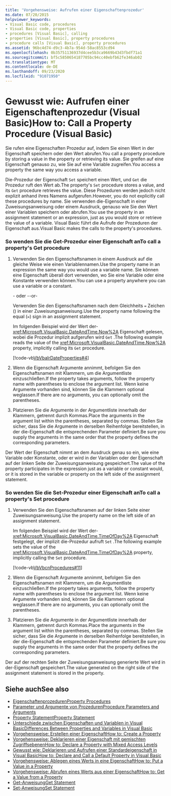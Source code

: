 ```yaml
---
title: 'Vorgehensweise: Aufrufen einer Eigenschaftenprozedur'
ms.date: 07/20/2015
helpviewer_keywords:
- Visual Basic code, procedures
- Visual Basic code, properties
- procedures [Visual Basic], calling
- properties [Visual Basic], property procedures
- procedure calls [Visual Basic], property procedures
ms.assetid: 96bc4d74-d9c3-4b7a-954d-58ac8553cd94
ms.openlocfilehash: 0b35751136937d4cee5b3ca9669b43d3fbdf71a1
ms.sourcegitcommit: bf5c5850654187705bc94cc40ebfb62fe346ab02
ms.translationtype: MT
ms.contentlocale: de-DE
ms.lasthandoff: 09/23/2020
ms.locfileid: "91071950"
---
```

# <a name="how-to-call-a-property-procedure-visual-basic"></a><span data-ttu-id="1c5ed-102">Gewusst wie: Aufrufen einer Eigenschaftenprozedur (Visual Basic)</span><span class="sxs-lookup"><span data-stu-id="1c5ed-102">How to: Call a Property Procedure (Visual Basic)</span></span>

<span data-ttu-id="1c5ed-103">Sie rufen eine Eigenschaften Prozedur auf, indem Sie einen Wert in der Eigenschaft speichern oder den Wert abrufen.</span><span class="sxs-lookup"><span data-stu-id="1c5ed-103">You call a property procedure by storing a value in the property or retrieving its value.</span></span> <span data-ttu-id="1c5ed-104">Sie greifen auf eine Eigenschaft genauso zu, wie Sie auf eine Variable zugreifen.</span><span class="sxs-lookup"><span data-stu-id="1c5ed-104">You access a property the same way you access a variable.</span></span>  
  
 <span data-ttu-id="1c5ed-105">Die-Prozedur der Eigenschaft `Set` speichert einen Wert, und `Get` die Prozedur ruft den Wert ab.</span><span class="sxs-lookup"><span data-stu-id="1c5ed-105">The property's `Set` procedure stores a value, and its `Get` procedure retrieves the value.</span></span> <span data-ttu-id="1c5ed-106">Diese Prozeduren werden jedoch nicht explizit anhand ihres Namens aufgerufen.</span><span class="sxs-lookup"><span data-stu-id="1c5ed-106">However, you do not explicitly call these procedures by name.</span></span> <span data-ttu-id="1c5ed-107">Sie verwenden die-Eigenschaft in einer Zuweisungsanweisung oder einem Ausdruck, genauso wie Sie den Wert einer Variablen speichern oder abrufen.</span><span class="sxs-lookup"><span data-stu-id="1c5ed-107">You use the property in an assignment statement or an expression, just as you would store or retrieve the value of a variable.</span></span> <span data-ttu-id="1c5ed-108">Visual Basic führt die Aufrufe der Prozeduren der Eigenschaft aus.</span><span class="sxs-lookup"><span data-stu-id="1c5ed-108">Visual Basic makes the calls to the property's procedures.</span></span>  
  
### <a name="to-call-a-propertys-get-procedure"></a><span data-ttu-id="1c5ed-109">So wenden Sie die Get-Prozedur einer Eigenschaft an</span><span class="sxs-lookup"><span data-stu-id="1c5ed-109">To call a property's Get procedure</span></span>  
  
1. <span data-ttu-id="1c5ed-110">Verwenden Sie den Eigenschaftsnamen in einem Ausdruck auf die gleiche Weise wie einen Variablennamen.</span><span class="sxs-lookup"><span data-stu-id="1c5ed-110">Use the property name in an expression the same way you would use a variable name.</span></span> <span data-ttu-id="1c5ed-111">Sie können eine Eigenschaft überall dort verwenden, wo Sie eine Variable oder eine Konstante verwenden können.</span><span class="sxs-lookup"><span data-stu-id="1c5ed-111">You can use a property anywhere you can use a variable or a constant.</span></span>  
  
     <span data-ttu-id="1c5ed-112">- oder -</span><span class="sxs-lookup"><span data-stu-id="1c5ed-112">-or-</span></span>  
  
     <span data-ttu-id="1c5ed-113">Verwenden Sie den Eigenschaftsnamen nach dem Gleichheits `=` Zeichen () in einer Zuweisungsanweisung.</span><span class="sxs-lookup"><span data-stu-id="1c5ed-113">Use the property name following the equal (`=`) sign in an assignment statement.</span></span>  
  
     <span data-ttu-id="1c5ed-114">Im folgenden Beispiel wird der Wert der- <xref:Microsoft.VisualBasic.DateAndTime.Now%2A> Eigenschaft gelesen, wobei die Prozedur implizit aufgerufen wird `Get` .</span><span class="sxs-lookup"><span data-stu-id="1c5ed-114">The following example reads the value of the <xref:Microsoft.VisualBasic.DateAndTime.Now%2A> property, implicitly calling its `Get` procedure.</span></span>  
  
     [!code-vb[VbVbalrDateProperties#4](~/samples/snippets/visualbasic/VS_Snippets_VBCSharp/VbVbalrDateProperties/VB/Module1.vb#4)]  
  
2. <span data-ttu-id="1c5ed-115">Wenn die Eigenschaft Argumente annimmt, befolgen Sie den Eigenschaftsnamen mit Klammern, um die Argumentliste einzuschließen.</span><span class="sxs-lookup"><span data-stu-id="1c5ed-115">If the property takes arguments, follow the property name with parentheses to enclose the argument list.</span></span> <span data-ttu-id="1c5ed-116">Wenn keine Argumente vorhanden sind, können Sie die Klammern optional weglassen.</span><span class="sxs-lookup"><span data-stu-id="1c5ed-116">If there are no arguments, you can optionally omit the parentheses.</span></span>  
  
3. <span data-ttu-id="1c5ed-117">Platzieren Sie die Argumente in der Argumentliste innerhalb der Klammern, getrennt durch Kommas.</span><span class="sxs-lookup"><span data-stu-id="1c5ed-117">Place the arguments in the argument list within the parentheses, separated by commas.</span></span> <span data-ttu-id="1c5ed-118">Stellen Sie sicher, dass Sie die Argumente in derselben Reihenfolge bereitstellen, in der die-Eigenschaft die entsprechenden Parameter definiert.</span><span class="sxs-lookup"><span data-stu-id="1c5ed-118">Be sure you supply the arguments in the same order that the property defines the corresponding parameters.</span></span>  
  
 <span data-ttu-id="1c5ed-119">Der Wert der Eigenschaft nimmt an dem Ausdruck genau so ein, wie eine Variable oder Konstante, oder er wird in der Variablen oder der Eigenschaft auf der linken Seite der Zuweisungsanweisung gespeichert.</span><span class="sxs-lookup"><span data-stu-id="1c5ed-119">The value of the property participates in the expression just as a variable or constant would, or it is stored in the variable or property on the left side of the assignment statement.</span></span>  
  
### <a name="to-call-a-propertys-set-procedure"></a><span data-ttu-id="1c5ed-120">So wenden Sie die Set-Prozedur einer Eigenschaft an</span><span class="sxs-lookup"><span data-stu-id="1c5ed-120">To call a property's Set procedure</span></span>  
  
1. <span data-ttu-id="1c5ed-121">Verwenden Sie den Eigenschaftsnamen auf der linken Seite einer Zuweisungsanweisung.</span><span class="sxs-lookup"><span data-stu-id="1c5ed-121">Use the property name on the left side of an assignment statement.</span></span>  
  
     <span data-ttu-id="1c5ed-122">Im folgenden Beispiel wird der Wert der- <xref:Microsoft.VisualBasic.DateAndTime.TimeOfDay%2A> Eigenschaft festgelegt, der implizit die-Prozedur aufruft `Set` .</span><span class="sxs-lookup"><span data-stu-id="1c5ed-122">The following example sets the value of the <xref:Microsoft.VisualBasic.DateAndTime.TimeOfDay%2A> property, implicitly calling the `Set` procedure.</span></span>  
  
     [!code-vb[VbVbcnProcedures#11](~/samples/snippets/visualbasic/VS_Snippets_VBCSharp/VbVbcnProcedures/VB/Class1.vb#11)]  
  
2. <span data-ttu-id="1c5ed-123">Wenn die Eigenschaft Argumente annimmt, befolgen Sie den Eigenschaftsnamen mit Klammern, um die Argumentliste einzuschließen.</span><span class="sxs-lookup"><span data-stu-id="1c5ed-123">If the property takes arguments, follow the property name with parentheses to enclose the argument list.</span></span> <span data-ttu-id="1c5ed-124">Wenn keine Argumente vorhanden sind, können Sie die Klammern optional weglassen.</span><span class="sxs-lookup"><span data-stu-id="1c5ed-124">If there are no arguments, you can optionally omit the parentheses.</span></span>  
  
3. <span data-ttu-id="1c5ed-125">Platzieren Sie die Argumente in der Argumentliste innerhalb der Klammern, getrennt durch Kommas.</span><span class="sxs-lookup"><span data-stu-id="1c5ed-125">Place the arguments in the argument list within the parentheses, separated by commas.</span></span> <span data-ttu-id="1c5ed-126">Stellen Sie sicher, dass Sie die Argumente in derselben Reihenfolge bereitstellen, in der die-Eigenschaft die entsprechenden Parameter definiert.</span><span class="sxs-lookup"><span data-stu-id="1c5ed-126">Be sure you supply the arguments in the same order that the property defines the corresponding parameters.</span></span>  
  
 <span data-ttu-id="1c5ed-127">Der auf der rechten Seite der Zuweisungsanweisung generierte Wert wird in der-Eigenschaft gespeichert.</span><span class="sxs-lookup"><span data-stu-id="1c5ed-127">The value generated on the right side of the assignment statement is stored in the property.</span></span>  
  
## <a name="see-also"></a><span data-ttu-id="1c5ed-128">Siehe auch</span><span class="sxs-lookup"><span data-stu-id="1c5ed-128">See also</span></span>

- [<span data-ttu-id="1c5ed-129">Eigenschaftenprozeduren</span><span class="sxs-lookup"><span data-stu-id="1c5ed-129">Property Procedures</span></span>](./property-procedures.md)
- [<span data-ttu-id="1c5ed-130">Parameter und Argumente von Prozeduren</span><span class="sxs-lookup"><span data-stu-id="1c5ed-130">Procedure Parameters and Arguments</span></span>](./procedure-parameters-and-arguments.md)
- [<span data-ttu-id="1c5ed-131">Property Statement</span><span class="sxs-lookup"><span data-stu-id="1c5ed-131">Property Statement</span></span>](../../../language-reference/statements/property-statement.md)
- [<span data-ttu-id="1c5ed-132">Unterschiede zwischen Eigenschaften und Variablen in Visual Basic</span><span class="sxs-lookup"><span data-stu-id="1c5ed-132">Differences Between Properties and Variables in Visual Basic</span></span>](./differences-between-properties-and-variables.md)
- [<span data-ttu-id="1c5ed-133">Vorgehensweise: Erstellen einer Eigenschaft</span><span class="sxs-lookup"><span data-stu-id="1c5ed-133">How to: Create a Property</span></span>](./how-to-create-a-property.md)
- [<span data-ttu-id="1c5ed-134">Vorgehensweise: Deklarieren einer Eigenschaft mit gemischten Zugriffsebenen</span><span class="sxs-lookup"><span data-stu-id="1c5ed-134">How to: Declare a Property with Mixed Access Levels</span></span>](./how-to-declare-a-property-with-mixed-access-levels.md)
- [<span data-ttu-id="1c5ed-135">Gewusst wie: Deklarieren und Aufrufen einer Standardeigenschaft in Visual Basic</span><span class="sxs-lookup"><span data-stu-id="1c5ed-135">How to: Declare and Call a Default Property in Visual Basic</span></span>](./how-to-declare-and-call-a-default-property.md)
- [<span data-ttu-id="1c5ed-136">Vorgehensweise: Ablegen eines Werts in eine Eigenschaft</span><span class="sxs-lookup"><span data-stu-id="1c5ed-136">How to: Put a Value in a Property</span></span>](./how-to-put-a-value-in-a-property.md)
- [<span data-ttu-id="1c5ed-137">Vorgehensweise: Abrufen eines Werts aus einer Eigenschaft</span><span class="sxs-lookup"><span data-stu-id="1c5ed-137">How to: Get a Value from a Property</span></span>](./how-to-get-a-value-from-a-property.md)
- [<span data-ttu-id="1c5ed-138">Get-Anweisung</span><span class="sxs-lookup"><span data-stu-id="1c5ed-138">Get Statement</span></span>](../../../language-reference/statements/get-statement.md)
- [<span data-ttu-id="1c5ed-139">Set-Anweisung</span><span class="sxs-lookup"><span data-stu-id="1c5ed-139">Set Statement</span></span>](../../../language-reference/statements/set-statement.md)
